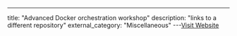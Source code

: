 ---
title: "Advanced Docker orchestration workshop"
description: "links to a different repository"
external_category: "Miscellaneous"
---[Visit Website](https://github.com/docker/labs/tree/master/Docker-Orchestration)

